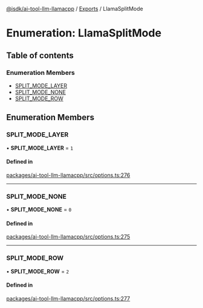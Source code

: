 [@isdk/ai-tool-llm-llamacpp](../README.md) / [Exports](../modules.md) / LlamaSplitMode

# Enumeration: LlamaSplitMode

## Table of contents

### Enumeration Members

- [SPLIT\_MODE\_LAYER](LlamaSplitMode.md#split_mode_layer)
- [SPLIT\_MODE\_NONE](LlamaSplitMode.md#split_mode_none)
- [SPLIT\_MODE\_ROW](LlamaSplitMode.md#split_mode_row)

## Enumeration Members

### SPLIT\_MODE\_LAYER

• **SPLIT\_MODE\_LAYER** = ``1``

#### Defined in

[packages/ai-tool-llm-llamacpp/src/options.ts:276](https://github.com/isdk/ai-tool-llm-llamacpp.js/blob/93d35820584e194d5f0d1f510bbd9e1fb303d907/src/options.ts#L276)

___

### SPLIT\_MODE\_NONE

• **SPLIT\_MODE\_NONE** = ``0``

#### Defined in

[packages/ai-tool-llm-llamacpp/src/options.ts:275](https://github.com/isdk/ai-tool-llm-llamacpp.js/blob/93d35820584e194d5f0d1f510bbd9e1fb303d907/src/options.ts#L275)

___

### SPLIT\_MODE\_ROW

• **SPLIT\_MODE\_ROW** = ``2``

#### Defined in

[packages/ai-tool-llm-llamacpp/src/options.ts:277](https://github.com/isdk/ai-tool-llm-llamacpp.js/blob/93d35820584e194d5f0d1f510bbd9e1fb303d907/src/options.ts#L277)
